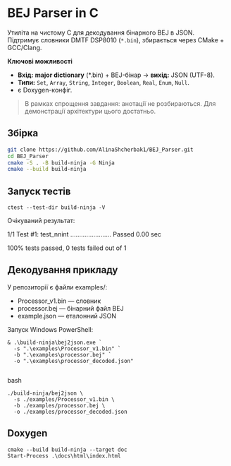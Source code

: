 # BEJ Parser in C

Утиліта на чистому C для декодування бінарного BEJ в JSON.  
Підтримує словники DMTF DSP8010 (`*.bin`), збирається через CMake + GCC/Clang.

**Ключові можливості**
- **Вхід:** **major dictionary** (*.bin) + BEJ-бінар → **вихід:** JSON (UTF-8).
- **Типи:** `Set`, `Array`, `String`, `Integer`, `Boolean`, `Real`, `Enum`, `Null`.
- є Doxygen-конфіг.

> В рамках спрощення завдання: анотації не розбираються. Для демонстрації архітектури цього достатньо.


## Збірка

```bash
git clone https://github.com/AlinaShcherbak1/BEJ_Parser.git
cd BEJ_Parser
cmake -S . -B build-ninja -G Ninja
cmake --build build-ninja
```

## Запуск тестів

```
ctest --test-dir build-ninja -V
```
Очікуваний результат:

1/1 Test #1: test_nnint .......................   Passed    0.00 sec

100% tests passed, 0 tests failed out of 1

## Декодування прикладу

У репозиторії є файли examples/:
- Processor_v1.bin — словник
- processor.bej — бінарний файл BEJ
- example.json — еталонний JSON

Запуск Windows PowerShell:
```
& .\build-ninja\bej2json.exe `
  -s ".\examples\Processor_v1.bin" `
  -b ".\examples\processor.bej" `
  -o ".\examples\processor_decoded.json"
  
```

bash
```
./build-ninja/bej2json \
  -s ./examples/Processor_v1.bin \
  -b ./examples/processor.bej \
  -o ./examples/processor_decoded.json
  ```


  ## Doxygen
  ```
cmake --build build-ninja --target doc
Start-Process .\docs\html\index.html
```

